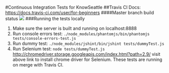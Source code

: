 #Continuous Integration Tests for KnowSeattle
##Travis CI
Docs: https://docs.travis-ci.com/user/for-beginners
####Master branch build status
![](https://travis-ci.org/GelLiNN/MovingHelper.svg?branch=master)
###Running the tests locally
1. Make sure the server is built and running on localhost:8888
2. Run console errors test:
   		`./node_modules/phantomjs/bin/phantomjs tests/console-errors-test.js`
3. Run dummy test:
        `./node_modules/jshint/bin/jshint tests/dummyTest.js`
3. Run Selenium test:
                `node tests/dummyTest.js`
http://chromedriver.storage.googleapis.com/index.html?path=2.9/
visit above link to install chrome driver for Selenium.
These tests are running on merge with Travis CI.
